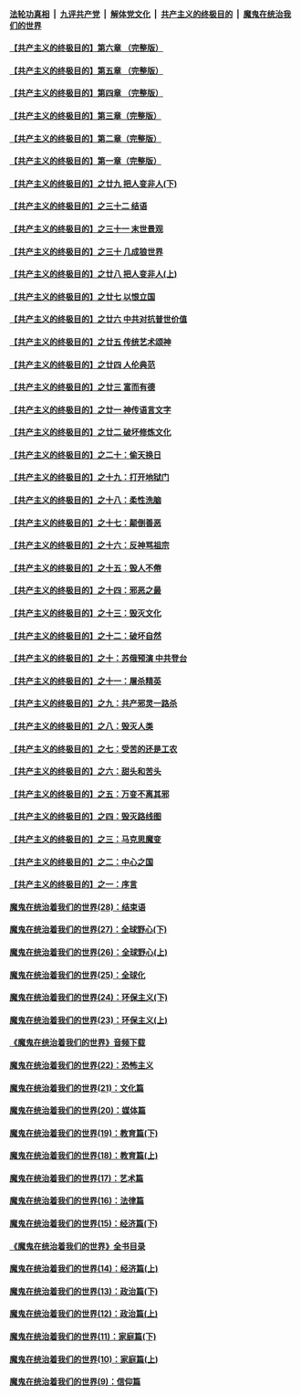 ####  [法轮功真相](../../../../basic/blob/master/README.md?t=04261101) &nbsp;|&nbsp; [九评共产党](../../../../9ping.md/blob/master/README.md?t=04261101) &nbsp;|&nbsp; [解体党文化](../../../../jtdwh.md/blob/master/README.md?t=04261101)  &nbsp;|&nbsp; [共产主义的终极目的](../../../../gczydzjmd.md/blob/master/README.md?t=04261101) &nbsp;|&nbsp; [魔鬼在统治我们的世界](../../../../mgztzwmdsj.md/blob/master/README.md?t=04261101) 

#### [【共产主义的终极目的】第六章 （完整版）](../pages/nsc422/n11428913.md?t=04261101) 

#### [【共产主义的终极目的】第五章 （完整版）](../pages/nsc422/n11428912.md?t=04261101) 

#### [【共产主义的终极目的】第四章 （完整版）](../pages/nsc422/n11428907.md?t=04261101) 

#### [【共产主义的终极目的】第三章（完整版）](../pages/nsc422/n11428848.md?t=04261101) 

#### [【共产主义的终极目的】第二章（完整版）](../pages/nsc422/n11428831.md?t=04261101) 

#### [【共产主义的终极目的】第一章（完整版）](../pages/nsc422/n11417651.md?t=04261101) 

#### [【共产主义的终极目的】之廿九 把人变非人(下)](../pages/nsc422/n11344140.md?t=04261101) 

#### [【共产主义的终极目的】之三十二 结语](../pages/nsc422/n11360535.md?t=04261101) 

#### [【共产主义的终极目的】之三十一 末世景观](../pages/nsc422/n11351129.md?t=04261101) 

#### [【共产主义的终极目的】之三十 几成狼世界](../pages/nsc422/n11348280.md?t=04261101) 

#### [【共产主义的终极目的】之廿八 把人变非人(上)](../pages/nsc422/n11340492.md?t=04261101) 

#### [【共产主义的终极目的】之廿七 以恨立国](../pages/nsc422/n11336944.md?t=04261101) 

#### [【共产主义的终极目的】之廿六 中共对抗普世价值](../pages/nsc422/n11324785.md?t=04261101) 

#### [【共产主义的终极目的】之廿五 传统艺术颂神](../pages/nsc422/n11296396.md?t=04261101) 

#### [【共产主义的终极目的】之廿四 人伦典范](../pages/nsc422/n11296397.md?t=04261101) 

#### [【共产主义的终极目的】之廿三 富而有德](../pages/nsc422/n11283598.md?t=04261101) 

#### [【共产主义的终极目的】之廿一 神传语言文字](../pages/nsc422/n11263265.md?t=04261101) 

#### [【共产主义的终极目的】之廿二 破坏修炼文化](../pages/nsc422/n11245728.md?t=04261101) 

#### [【共产主义的终极目的】之二十：偷天换日](../pages/nsc422/n11238846.md?t=04261101) 

#### [【共产主义的终极目的】之十九：打开地狱门](../pages/nsc422/n11206376.md?t=04261101) 

#### [【共产主义的终极目的】之十八：柔性洗脑](../pages/nsc422/n11199994.md?t=04261101) 

#### [【共产主义的终极目的】之十七：颠倒善恶](../pages/nsc422/n11179782.md?t=04261101) 

#### [【共产主义的终极目的】之十六：反神骂祖宗](../pages/nsc422/n11166798.md?t=04261101) 

#### [【共产主义的终极目的】之十五：毁人不倦](../pages/nsc422/n11166792.md?t=04261101) 

#### [【共产主义的终极目的】之十四：邪恶之最](../pages/nsc422/n11150249.md?t=04261101) 

#### [【共产主义的终极目的】之十三：毁灭文化](../pages/nsc422/n11135227.md?t=04261101) 

#### [【共产主义的终极目的】之十二：破坏自然](../pages/nsc422/n11135214.md?t=04261101) 

#### [【共产主义的终极目的】之十：苏俄预演 中共登台](../pages/nsc422/n11118424.md?t=04261101) 

#### [【共产主义的终极目的】之十一：屠杀精英](../pages/nsc422/n11118442.md?t=04261101) 

#### [【共产主义的终极目的】之九：共产邪灵一路杀](../pages/nsc422/n11114139.md?t=04261101) 

#### [【共产主义的终极目的】之八：毁灭人类](../pages/nsc422/n11108503.md?t=04261101) 

#### [【共产主义的终极目的】之七：受苦的还是工农](../pages/nsc422/n11101809.md?t=04261101) 

#### [【共产主义的终极目的】之六：甜头和苦头](../pages/nsc422/n11096971.md?t=04261101) 

#### [【共产主义的终极目的】之五：万变不离其邪](../pages/nsc422/n11091285.md?t=04261101) 

#### [【共产主义的终极目的】之四：毁灭路线图](../pages/nsc422/n11086284.md?t=04261101) 

#### [【共产主义的终极目的】之三：马克思魔变](../pages/nsc422/n11061941.md?t=04261101) 

#### [【共产主义的终极目的】之二：中心之国](../pages/nsc422/n11047728.md?t=04261101) 

#### [【共产主义的终极目的】之一：序言](../pages/nsc422/n11086077.md?t=04261101) 

#### [魔鬼在统治着我们的世界(28)：结束语](../pages/nsc422/n10936246.md?t=04261101) 

#### [魔鬼在统治着我们的世界(27)：全球野心(下)](../pages/nsc422/n10928319.md?t=04261101) 

#### [魔鬼在统治着我们的世界(26)：全球野心(上)](../pages/nsc422/n10900318.md?t=04261101) 

#### [魔鬼在统治着我们的世界(25)：全球化](../pages/nsc422/n10788205.md?t=04261101) 

#### [魔鬼在统治着我们的世界(24)：环保主义(下)](../pages/nsc422/n10695307.md?t=04261101) 

#### [魔鬼在统治着我们的世界(23)：环保主义(上)](../pages/nsc422/n10688613.md?t=04261101) 

#### [《魔鬼在统治着我们的世界》音频下载](../pages/nsc422/n10635553.md?t=04261101) 

#### [魔鬼在统治着我们的世界(22)：恐怖主义](../pages/nsc422/n10614727.md?t=04261101) 

#### [魔鬼在统治着我们的世界(21)：文化篇](../pages/nsc422/n10597706.md?t=04261101) 

#### [魔鬼在统治着我们的世界(20)：媒体篇](../pages/nsc422/n10586579.md?t=04261101) 

#### [魔鬼在统治着我们的世界(19)：教育篇(下)](../pages/nsc422/n10564808.md?t=04261101) 

#### [魔鬼在统治着我们的世界(18)：教育篇(上)](../pages/nsc422/n10526970.md?t=04261101) 

#### [魔鬼在统治着我们的世界(17)：艺术篇](../pages/nsc422/n10499093.md?t=04261101) 

#### [魔鬼在统治着我们的世界(16)：法律篇](../pages/nsc422/n10485969.md?t=04261101) 

#### [魔鬼在统治着我们的世界(15)：经济篇(下)](../pages/nsc422/n10469975.md?t=04261101) 

#### [《魔鬼在统治着我们的世界》全书目录](../pages/nsc422/n10464261.md?t=04261101) 

#### [魔鬼在统治着我们的世界(14)：经济篇(上)](../pages/nsc422/n10457370.md?t=04261101) 

#### [魔鬼在统治着我们的世界(13)：政治篇(下)](../pages/nsc422/n10448270.md?t=04261101) 

#### [魔鬼在统治着我们的世界(12)：政治篇(上)](../pages/nsc422/n10444576.md?t=04261101) 

#### [魔鬼在统治着我们的世界(11)：家庭篇(下)](../pages/nsc422/n10440961.md?t=04261101) 

#### [魔鬼在统治着我们的世界(10)：家庭篇(上)](../pages/nsc422/n10435448.md?t=04261101) 

#### [魔鬼在统治着我们的世界(9)：信仰篇](../pages/nsc422/n10432159.md?t=04261101) 

